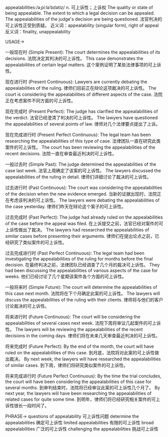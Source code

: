 appealabilities:/əˌpiːləˈbɪlətiz/
n.
可上诉性；上诉权
The quality or state of being appealable.  The extent to which a legal decision can be appealed.
The appealabilities of the judge's decision are being questioned.  法官判决的可上诉性正受到质疑。
近义词：appealability (singular form), right of appeal
反义词：finality, unappealability


USAGE->

一般现在时 (Simple Present):
The court determines the appealabilities of its decisions. 法院决定其判决的可上诉性。
This case demonstrates the appealabilities of certain legal matters.  这个案例证明了某些法律事项的可上诉性。

现在进行时 (Present Continuous):
Lawyers are currently debating the appealabilities of the ruling. 律师们目前正在辩论这项裁决的可上诉性。
The court is considering the appealabilities of different aspects of the case. 法院正在考虑案件不同方面的可上诉性。


现在完成时 (Present Perfect):
The judge has clarified the appealabilities of the verdict. 法官已经澄清了判决的可上诉性。
The lawyers have questioned the appealabilities of several points of law. 律师对几个法律要点提出了上诉。


现在完成进行时 (Present Perfect Continuous):
The legal team has been researching the appealabilities of this type of case. 法律团队一直在研究此类案件的可上诉性。
The court has been reviewing the appealabilities of the recent decisions. 法院一直在审查最近判决的可上诉性。


一般过去时 (Simple Past):
The judge determined the appealabilities of the case last week. 法官上周确定了该案的可上诉性。
The lawyers discussed the appealabilities of the ruling in detail. 律师们详细讨论了裁决的可上诉性。


过去进行时 (Past Continuous):
The court was considering the appealabilities of the decision when the new evidence emerged.  当新的证据出现时，法院正在考虑该判决的可上诉性。
The lawyers were debating the appealabilities of the case yesterday. 律师们昨天在辩论这个案子的可上诉性。


过去完成时 (Past Perfect):
The judge had already ruled on the appealabilities of the case before the appeal was filed. 在上诉提交之前，法官已经对案件的可上诉性做出了裁决。
The lawyers had researched the appealabilities of similar cases before presenting their arguments. 律师们在提出论点之前，已经研究了类似案件的可上诉性。


过去完成进行时 (Past Perfect Continuous):
The legal team had been investigating the appealabilities of the ruling for months before the final decision. 在最终判决之前，法律团队已经调查了几个月的裁决可上诉性。
They had been discussing the appealabilities of various aspects of the case for weeks. 他们已经讨论了几个星期该案件各个方面的可上诉性。


一般将来时 (Simple Future):
The court will determine the appealabilities of this case next month. 法院将在下个月确定此案的可上诉性。
The lawyers will discuss the appealabilities of the ruling with their clients. 律师将与他们的客户讨论裁决的可上诉性。


将来进行时 (Future Continuous):
The court will be considering the appealabilities of several cases next week. 法院下周将审议几起案件的可上诉性。
The lawyers will be reviewing the appealabilities of the recent decisions in the coming days.  律师们将在未来几天审查最近判决的可上诉性。


将来完成时 (Future Perfect):
By the end of the month, the court will have ruled on the appealabilities of this case. 到月底，法院将对此案的可上诉性做出裁决。
By next week, the lawyers will have researched the appealabilities of similar cases. 到下周，律师们将研究类似案件的可上诉性。


将来完成进行时 (Future Perfect Continuous):
By the time the trial concludes, the court will have been considering the appealabilities of this case for several months. 到审判结束时，法院将已经审议此案的可上诉性几个月了。
By next year, the lawyers will have been researching the appealabilities of related cases for quite some time. 到明年，律师们将已经研究相关案件的可上诉性很长一段时间了。



PHRASE->
questions of appealability  可上诉性问题
determine the appealabilities  确定可上诉性
limited appealabilities  有限的可上诉性
broad appealabilities  广泛的可上诉性
challenging the appealabilities  挑战可上诉性
